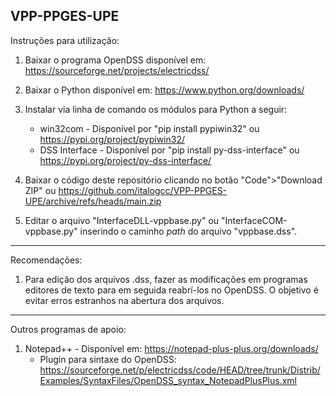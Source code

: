 ## VPP-PPGES-UPE

Instruções para utilização:

1. Baixar o programa OpenDSS disponível em: https://sourceforge.net/projects/electricdss/

2. Baixar o Python disponível em: https://www.python.org/downloads/

3. Instalar via linha de comando os módulos para Python a seguir:
   * win32com - Disponível por "pip install pypiwin32" ou https://pypi.org/project/pypiwin32/
   * DSS Interface - Disponível por "pip install py-dss-interface" ou https://pypi.org/project/py-dss-interface/
   
4. Baixar o código deste repositório clicando no botão "Code">"Download ZIP" ou https://github.com/italogcc/VPP-PPGES-UPE/archive/refs/heads/main.zip

5. Editar o arquivo "InterfaceDLL-vppbase.py" ou "InterfaceCOM-vppbase.py" inserindo o caminho *path* do arquivo "vppbase.dss".

-----------------------------------------------------

Recomendações:

1. Para edição dos arquivos .dss, fazer as modificações em programas editores de texto para em seguida reabrí-los no OpenDSS. O objetivo é evitar erros estranhos na abertura dos arquivos.

-----------------------------------------------------

Outros programas de apoio:

1. Notepad++ - Disponível em: https://notepad-plus-plus.org/downloads/
   * Plugin para sintaxe do OpenDSS: https://sourceforge.net/p/electricdss/code/HEAD/tree/trunk/Distrib/Examples/SyntaxFiles/OpenDSS_syntax_NotepadPlusPlus.xml
